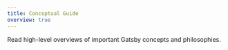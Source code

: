 ```yaml
---
title: Conceptual Guide
overview: true
---
```


Read high-level overviews of important Gatsby concepts and philosophies.

<GuideList slug={props.slug} />
